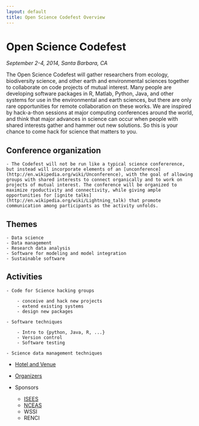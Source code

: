 ```yaml
---
layout: default
title: Open Science Codefest Overview
---
```


# Open Science Codefest

*September 2-4, 2014, Santa Barbara, CA*

The Open Science Codefest will gather researchers from ecology, biodiversity science, and other earth and environmental sciences together to collaborate on code projects of mutual interest.  Many people are developing software packages in R, Matlab, Python, Java, and other systems for use in the environmental and earth sciences, but there are only rare opportunities for remote collaboration on these works.  We are inspired by hack-a-thon sessions at major computing conferences around the world, and think that major advances in science can occur when people with shared interests gather and hammer out new solutions. So this is your chance to come hack for science that matters to you.

## Conference organization

    - The Codefest will not be run like a typical science confererence, but instead will incorporate elements of an [unconference](http://en.wikipedia.org/wiki/Unconference), with the goal of allowing groups with shared interests to connect organically and to work on projects of mutual interest. The conference will be organized to maximize rpoductivity and connectivity, while giving ample opportunities for [ignite talks](http://en.wikipedia.org/wiki/Lightning_talk) that promote communication among participants as the activity unfolds.

## Themes
    - Data science
    - Data management
    - Research data analysis
    - Software for modeling and model integration
    - Sustainable software

## Activities

    - Code for Science hacking groups

        - conceive and hack new projects
        - extend existing systems
        - design new packages

    - Software techniques

        - Intro to {python, Java, R, ...}
        - Version control
        - Software testing

    - Science data management techniques

- [Hotel and Venue](venue.md)

- [Organizers](./organizers.md)

- Sponsors
    - [ISEES](http://isees.nceas.ucsb.edu)
    - [NCEAS](http://www.nceas.ucsb.edu)
    - WSSI
    - RENCI

